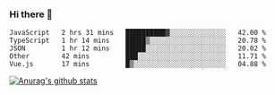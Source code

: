 ### Hi there 👋



<!--
**webB1an/webB1an** is a ✨ _special_ ✨ repository because its `README.md` (this file) appears on your GitHub profile.

Here are some ideas to get you started:

- 🔭 I’m currently working on ...
- 🌱 I’m currently learning ...
- 👯 I’m looking to collaborate on ...
- 🤔 I’m looking for help with ...
- 💬 Ask me about ...
- 📫 How to reach me: ...
- 😄 Pronouns: ...
- ⚡ Fun fact: ...
-->

<!--START_SECTION:waka-->
```text
JavaScript   2 hrs 31 mins   ██████████▓░░░░░░░░░░░░░░   42.00 % 
TypeScript   1 hr 14 mins    █████▒░░░░░░░░░░░░░░░░░░░   20.78 % 
JSON         1 hr 12 mins    █████░░░░░░░░░░░░░░░░░░░░   20.02 % 
Other        42 mins         ███░░░░░░░░░░░░░░░░░░░░░░   11.71 % 
Vue.js       17 mins         █▒░░░░░░░░░░░░░░░░░░░░░░░   04.88 % 
```
<!--END_SECTION:waka-->


[![Anurag's github stats](https://github-readme-stats.vercel.app/api?username=webB1an&show_icons=true&theme=radical)](https://github.com/anuraghazra/github-readme-stats)

